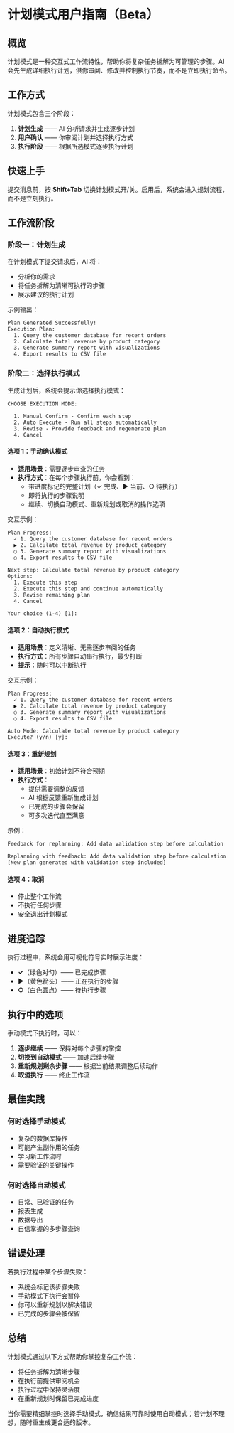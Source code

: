 # 计划模式用户指南（Beta）

## 概览

计划模式是一种交互式工作流特性，帮助你将复杂任务拆解为可管理的步骤。AI 会先生成详细执行计划，供你审阅、修改并控制执行节奏，而不是立即执行命令。

## 工作方式

计划模式包含三个阶段：

1. **计划生成** —— AI 分析请求并生成逐步计划
2. **用户确认** —— 你审阅计划并选择执行方式
3. **执行阶段** —— 根据所选模式逐步执行计划

## 快速上手

提交消息前，按 **Shift+Tab** 切换计划模式开/关。启用后，系统会进入规划流程，而不是立刻执行。

## 工作流阶段

### 阶段一：计划生成

在计划模式下提交请求后，AI 将：

- 分析你的需求
- 将任务拆解为清晰可执行的步骤
- 展示建议的执行计划

示例输出：
```
Plan Generated Successfully!
Execution Plan:
  1. Query the customer database for recent orders
  2. Calculate total revenue by product category
  3. Generate summary report with visualizations
  4. Export results to CSV file
```

### 阶段二：选择执行模式

生成计划后，系统会提示你选择执行模式：
```
CHOOSE EXECUTION MODE:

  1. Manual Confirm - Confirm each step
  2. Auto Execute - Run all steps automatically
  3. Revise - Provide feedback and regenerate plan
  4. Cancel
```

#### 选项 1：手动确认模式

- **适用场景**：需要逐步审查的任务
- **执行方式**：在每个步骤执行前，你会看到：
  - 带进度标记的完整计划（✓ 完成、▶ 当前、○ 待执行）
  - 即将执行的步骤说明
  - 继续、切换自动模式、重新规划或取消的操作选项

交互示例：
```
Plan Progress:
  ✓ 1. Query the customer database for recent orders
  ▶ 2. Calculate total revenue by product category
  ○ 3. Generate summary report with visualizations
  ○ 4. Export results to CSV file

Next step: Calculate total revenue by product category
Options:
  1. Execute this step
  2. Execute this step and continue automatically
  3. Revise remaining plan
  4. Cancel

Your choice (1-4) [1]:
```

#### 选项 2：自动执行模式

- **适用场景**：定义清晰、无需逐步审阅的任务
- **执行方式**：所有步骤自动串行执行，最少打断
- **提示**：随时可以中断执行

交互示例：
```
Plan Progress:
  ✓ 1. Query the customer database for recent orders
  ▶ 2. Calculate total revenue by product category
  ○ 3. Generate summary report with visualizations
  ○ 4. Export results to CSV file

Auto Mode: Calculate total revenue by product category
Execute? (y/n) [y]:
```

#### 选项 3：重新规划

- **适用场景**：初始计划不符合预期
- **执行方式**：
  - 提供需要调整的反馈
  - AI 根据反馈重新生成计划
  - 已完成的步骤会保留
  - 可多次迭代直至满意

示例：
```
Feedback for replanning: Add data validation step before calculation

Replanning with feedback: Add data validation step before calculation
[New plan generated with validation step included]
```

#### 选项 4：取消

- 停止整个工作流
- 不执行任何步骤
- 安全退出计划模式

## 进度追踪

执行过程中，系统会用可视化符号实时展示进度：

- **✓**（绿色对勾）—— 已完成步骤
- **▶**（黄色箭头）—— 正在执行的步骤
- **○**（白色圆点）—— 待执行步骤

## 执行中的选项

手动模式下执行时，可以：

1. **逐步继续** —— 保持对每个步骤的掌控
2. **切换到自动模式** —— 加速后续步骤
3. **重新规划剩余步骤** —— 根据当前结果调整后续动作
4. **取消执行** —— 终止工作流

## 最佳实践

### 何时选择手动模式

- 复杂的数据库操作
- 可能产生副作用的任务
- 学习新工作流时
- 需要验证的关键操作

### 何时选择自动模式

- 日常、已验证的任务
- 报表生成
- 数据导出
- 自信掌握的多步骤查询

## 错误处理

若执行过程中某个步骤失败：

- 系统会标记该步骤失败
- 手动模式下执行会暂停
- 你可以重新规划以解决错误
- 已完成的步骤会被保留

## 总结

计划模式通过以下方式帮助你掌控复杂工作流：

- 将任务拆解为清晰步骤
- 在执行前提供审阅机会
- 执行过程中保持灵活度
- 在重新规划时保留已完成进度

当你需要精细掌控时选择手动模式，确信结果可靠时使用自动模式；若计划不理想，随时重生成更合适的版本。


